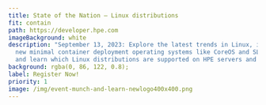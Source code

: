 ```yaml
---
title: State of the Nation – Linux distributions
fit: contain
path: https://developer.hpe.com
imageBackground: white
description: "September 13, 2023: Explore the latest trends in Linux, including
  new minimal container deployment operating systems like CoreOS and SLE-Micro,
  and learn which Linux distributions are supported on HPE servers and why."
background: rgba(0, 86, 122, 0.8);
label: Register Now!
priority: 1
image: /img/event-munch-and-learn-newlogo400x400.png
---
```

